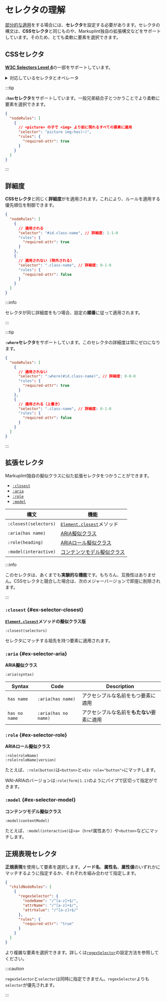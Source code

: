# セレクタの理解

[部分的な適用](applying-rules#applying-to-some)をする場合には、**セレクタ**を設定する必要があります。セレクタの構文は、**CSSセレクタ**と同じものや、Markuplint独自の拡張構文などをサポートしています。そのため、とても柔軟に要素を選択できます。

## CSSセレクタ

[**W3C Selectors Level 4**](https://www.w3.org/TR/selectors-4/)の一部をサポートしています。

<details>
<summary>対応しているセレクタとオペレータ</summary>

<!-- textlint-disable ja-technical-writing/max-kanji-continuous-len -->

| 種類                               | サンプルコード                                                                            | サポート |
| ---------------------------------- | ----------------------------------------------------------------------------------------- | -------- |
| 全称セレクタ                       | `*`                                                                                       | ✅       |
| 要素型セレクタ                     | `div`                                                                                     | ✅       |
| IDセレクタ                         | `#id`                                                                                     | ✅       |
| クラスセレクタ                     | `.class`                                                                                  | ✅       |
| 属性セレクタ                       | `[data-attr]`                                                                             | ✅       |
| 属性セレクタ（完全一致）           | `[data-attr=value]`                                                                       | ✅       |
| 属性セレクタ（スペース区切り一致） | `[data-attr~=value]`                                                                      | ✅       |
| 属性セレクタ（サブコード一致）     | <code>[data-attr\|=value]</code>                                                          | ✅       |
| 属性セレクタ（部分一致）           | `[data-attr*=value]`                                                                      | ✅       |
| 属性セレクタ（先頭一致）           | `[data-attr^=value]`                                                                      | ✅       |
| 属性セレクタ（末尾一致）           | `[data-attr$=value]`                                                                      | ✅       |
| not擬似クラス                      | `:not(div)`                                                                               | ✅       |
| is擬似クラス                       | `:is(div)`                                                                                | ✅       |
| where擬似クラス                    | `:where(div)`                                                                             | ✅       |
| has擬似クラス                      | `:has(div)` `:has(> div)`                                                                 | ✅       |
| dir擬似クラス                      | `:dir(ltr)`                                                                               | ❌       |
| lang擬似クラス                     | `:lang(en)`                                                                               | ❌       |
| any-link擬似クラス                 | `:any-link`                                                                               | ❌       |
| リンク擬似クラス                   | `:link` `:visited`                                                                        | ❌       |
| local-link擬似クラス               | `:local-link`                                                                             | ❌       |
| target擬似クラス                   | `:target`                                                                                 | ❌       |
| target-within擬似クラス            | `:target-within`                                                                          | ❌       |
| scope擬似クラス                    | `:scope`                                                                                  | ✅       |
| current擬似クラス                  | `:current` `:current(div)`                                                                | ❌       |
| past擬似クラス                     | `:past`                                                                                   | ❌       |
| future擬似クラス                   | `:future`                                                                                 | ❌       |
| インタラクティブ擬似クラス         | `:active` `:hover` `:focus` `:focus-within` `:focus-visible`                              | ❌       |
| enable擬似クラス                   | `:enable` `:disable`                                                                      | ❌       |
| read-write擬似クラス               | `:read-write` `:read-only`                                                                | ❌       |
| placeholder-shown擬似クラス        | `:placeholder-shown`                                                                      | ❌       |
| default擬似クラス                  | `:default`                                                                                | ❌       |
| checked擬似クラス                  | `:checked`                                                                                | ❌       |
| indeterminate擬似クラス            | `:indeterminate`                                                                          | ❌       |
| valid擬似クラス                    | `:valid` `:invalid`                                                                       | ❌       |
| in-range擬似クラス                 | `:in-range` `:out-of-range`                                                               | ❌       |
| required擬似クラス                 | `:required` `:optional`                                                                   | ❌       |
| blank擬似クラス                    | `:blank`                                                                                  | ❌       |
| user-invalid擬似クラス             | `:user-invalid`                                                                           | ❌       |
| root擬似クラス                     | `:root`                                                                                   | ✅       |
| empty擬似クラス                    | `:empty`                                                                                  | ❌       |
| Nth-child擬似クラス                | `:nth-child(2)` `:nth-last-child(2)` `:first-child` `:last-child` `:only-child`           | ❌       |
| Nth-child擬似クラス (`of El`構文)  | `:nth-child(2 of div)` `:nth-last-child(2 of div)`                                        | ❌       |
| Nth-of-type擬似クラス              | `:nth-of-type(2)` `:nth-last-of-type(2)` `:first-of-type` `:last-of-type` `:only-of-type` | ❌       |
| Nth-col擬似クラス                  | `:nth-col(2)` `:nth-last-col(2)`                                                          | ❌       |
| 疑似要素                           | `::before` `::after`                                                                      | ❌       |
| 子孫結合子                         | `div span`                                                                                | ✅       |
| 子結合子                           | `div > span`                                                                              | ✅       |
| 後方隣接兄弟結合子                 | `div + span`                                                                              | ✅       |
| 後方兄弟結合子                     | `div ~ span`                                                                              | ✅       |
| 列結合子                           | <code>div \|\| span</code>                                                                | ❌       |
| セレクタリスト                     | `div, span`                                                                               | ✅       |

<!-- textlint-enable ja-technical-writing/max-kanji-continuous-len -->

</details>

:::tip

<!-- textlint-disable ja-technical-writing/max-kanji-continuous-len -->

**`:has`セレクタ**をサポートしています。一般兄弟結合子とつかうことでより柔軟に要素を選択できます。

<!-- textlint-enable ja-technical-writing/max-kanji-continuous-len -->

```json title=":hasセレクタと一般兄弟結合子"
{
  "nodeRules": [
    {
      // <picture> の子で <img> より前に現れるすべての要素に適用
      "selector": "picture img:has(~)",
      "rules": {
        "required-attr": true
      }
    }
  ]
}
```

:::

## 詳細度

**CSSセレクタ**と同じく**詳細度**がを適用されます。これにより、ルールを適用する優先順位を制御できます。

```json title="優先順位の制御"
{
  "nodeRules": [
    {
      // 適用される
      "selector": "#id.class-name", // 詳細度: 1-1-0
      "rules": {
        "required-attr": true
      }
    },
    {
      // 適用されない (除外される)
      "selector": ".class-name", // 詳細度: 0-1-0
      "rules": {
        "required-attr": false
      }
    }
  ]
}
```

:::info

セレクタが同じ詳細度をもつ場合、設定の**順番**に従って適用されます。

:::

:::tip

**`:where`セレクタ**をサポートしています。このセレクタの詳細度は常にゼロになります。

```json title="優先順位の制御"
{
  "nodeRules": [
    {
      // 適用されない
      "selector": ":where(#id.class-name)", // 詳細度: 0-0-0
      "rules": {
        "required-attr": true
      }
    },
    {
      // 適用される（上書き）
      "selector": ".class-name", // 詳細度: 0-1-0
      "rules": {
        "required-attr": false
      }
    }
  ]
}
```

:::

## 拡張セレクタ

Markuplint独自の擬似クラスに似た拡張セレクタをつかうことができます。

- [`:closest`](./selectors#ex-selector-closest)
- [`:aria`](./selectors#ex-selector-aria)
- [`:role`](./selectors#ex-selector-role)
- [`:model`](./selectors#ex-selector-model)

| 構文                  | 機能                                                                                                                                        |
| --------------------- | ------------------------------------------------------------------------------------------------------------------------------------------- |
| `:closest(selectors)` | [`Element.closest`](https://dom.spec.whatwg.org/#ref-for-dom-element-closest%E2%91%A0)メソッド                                              |
| `:aria(has name)`     | [ARIA擬似クラス](https://github.com/markuplint/markuplint/tree/main/packages/%40markuplint/selector#aria-pseudo-class)                      |
| `:role(heading)`      | [ARIAロール擬似クラス](https://github.com/markuplint/markuplint/tree/main/packages/%40markuplint/selector#aria-pseudo-class)                |
| `:model(interactive)` | [コンテンツモデル擬似クラス](https://github.com/markuplint/markuplint/tree/main/packages/%40markuplint/selector#content-model-pseudo-class) |

:::info

このセレクタは、あくまでも**実験的な機能**です。もちろん、互換性はありません。CSSセレクタと競合した場合は、次のメジャーバージョンで即座に削除されます。

:::

### `:closest` {#ex-selector-closest}

**[`Element.closest`](https://dom.spec.whatwg.org/#ref-for-dom-element-closest%E2%91%A0)メソッドの擬似クラス版**

```
:closest(selectors)
```

セレクタにマッチする祖先を持つ要素に適用されます。

### `:aria` {#ex-selector-aria}

**ARIA擬似クラス**

```
:aria(syntax)
```

| Syntax        | Code                 | Description                                |
| ------------- | -------------------- | ------------------------------------------ |
| `has name`    | `:aria(has name)`    | アクセシブルな名前をもつ要素に適用         |
| `has no name` | `:aria(has no name)` | アクセシブルな名前を**もたない**要素に適用 |

### `:role` {#ex-selector-role}

**ARIAロール擬似クラス**

```
:role(roleName)
:role(roleName|version)
```

たとえば、`:role(button)`は`<button>`と`<div role="button">`にマッチします。

WAI-ARIAのバージョンは`:role(form|1.1)`のようにパイプで区切って指定ができます。

### `:model` {#ex-selector-model}

**コンテンツモデル擬似クラス**

```
:model(contentModel)
```

たとえば、`:model(interactive)`は`<a>`（`href`属性あり）や`<button>`などにマッチします。

## 正規表現セレクタ

**正規表現**を使用して要素を選択します。**ノード名**、**属性名**、**属性値**のいずれかにマッチするように指定するか、それぞれを組み合わせて指定します。

```json
{
  "childNodeRules": [
    {
      "regexSelector": {
        "nodeName": "/^[a-z]+$/",
        "attrName": "/^[a-z]+$/",
        "attrValue": "/^[a-z]+$/"
      },
      "rules": {
        "required-attr": "true"
      }
    }
  ]
}
```

より複雑な要素を選択できます。詳しくは[`regexSelector`](/configuration/properties#regexselector)の設定方法を参照してください。

:::caution

`regexSelector`と`selector`は同時に指定できません。`regexSelector`よりも`selector`が優先されます。

:::

